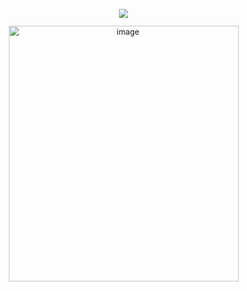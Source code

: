 


<div align="center">
  
![](https://komarev.com/ghpvc/?username=Luthervonivory&color=blue)


<img width="411" height="457" alt="image" src="https://github.com/user-attachments/assets/487e0164-33b4-4e3f-917b-492f54fb63a7" />


